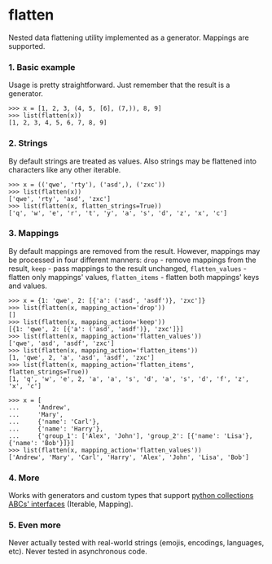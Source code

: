 # flatten
Nested data flattening utility implemented as a generator. Mappings are supported.

### 1. Basic example
Usage is pretty straightforward. Just remember that the result is a generator.
```
>>> x = [1, 2, 3, (4, 5, [6], (7,)), 8, 9]
>>> list(flatten(x))
[1, 2, 3, 4, 5, 6, 7, 8, 9]
```

### 2. Strings
By default strings are treated as values. Also strings may be flattened into characters like any other iterable.
```
>>> x = (('qwe', 'rty'), ('asd',), ('zxc'))
>>> list(flatten(x))
['qwe', 'rty', 'asd', 'zxc']
>>> list(flatten(x, flatten_strings=True))
['q', 'w', 'e', 'r', 't', 'y', 'a', 's', 'd', 'z', 'x', 'c']
```

### 3. Mappings
By default mappings are removed from the result. However, mappings may be processed in four different manners: `drop` - remove mappings from the result, `keep` - pass mappings to the result unchanged, `flatten_values` - flatten only mappings' values, `flatten_items` - flatten both mappings' keys and values.
```
>>> x = {1: 'qwe', 2: [{'a': ('asd', 'asdf')}, 'zxc']}
>>> list(flatten(x, mapping_action='drop'))
[]
>>> list(flatten(x, mapping_action='keep'))
[{1: 'qwe', 2: [{'a': ('asd', 'asdf')}, 'zxc']}]
>>> list(flatten(x, mapping_action='flatten_values'))
['qwe', 'asd', 'asdf', 'zxc']
>>> list(flatten(x, mapping_action='flatten_items'))
[1, 'qwe', 2, 'a', 'asd', 'asdf', 'zxc']
>>> list(flatten(x, mapping_action='flatten_items', flatten_strings=True))
[1, 'q', 'w', 'e', 2, 'a', 'a', 's', 'd', 'a', 's', 'd', 'f', 'z', 'x', 'c']
```

```
>>> x = [
...     'Andrew',
...     'Mary',
...     {'name': 'Carl'},
...     {'name': 'Harry'},
...     {'group_1': ['Alex', 'John'], 'group_2': [{'name': 'Lisa'}, {'name': 'Bob'}]}]
>>> list(flatten(x, mapping_action='flatten_values'))
['Andrew', 'Mary', 'Carl', 'Harry', 'Alex', 'John', 'Lisa', 'Bob']
```

### 4. More
Works with generators and custom types that support [python collections ABCs' interfaces](https://docs.python.org/3/library/collections.abc.html#collections-abstract-base-classes) (Iterable, Mapping).

### 5. Even more
Never actually tested with real-world strings (emojis, encodings, languages, etc). Never tested in asynchronous code.
